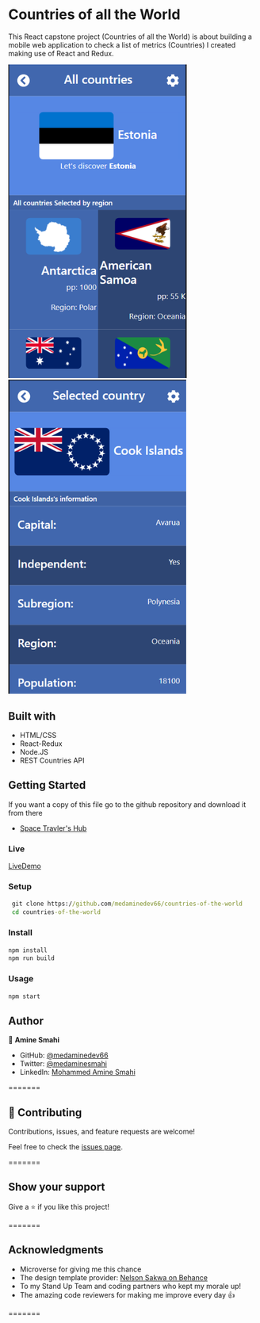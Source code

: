 # Countries of all the World

This React capstone project (Countries of all the World) is about building a mobile web application to check a list of metrics (Countries) I created making use of React and Redux.

<img src="./screenshots/home.PNG" alt="drawing" width="360px"/>  <img src="./screenshots/detail.PNG" alt="drawing" width="359px"/>

## Built with

- HTML/CSS
- React-Redux
- Node.JS
- REST Countries API

## Getting Started

If you want a copy of this file go to the github repository and download it from there

- [Space Travler's Hub](https://github.com/ridaarif98/space_travlers_hub)

### Live

[LiveDemo](https://medaminedev66.github.io/countries-of-the-world/)

### Setup

```cmd
 git clone https://github.com/medaminedev66/countries-of-the-world
 cd countries-of-the-world
```

### Install

```cmd
npm install
npm run build
```

### Usage

```cmd
npm start
```

## Author

👤 **Amine Smahi**

- GitHub: [@medaminedev66](https://github.com/medaminedev66)
- Twitter: [@medaminesmahi](https://twitter.com/medaminesmahi)
- LinkedIn: [Mohammed Amine Smahi ](https://www.linkedin.com/in/mohammed-amine-smahi-1b8615187/)

=======

## 🤝 Contributing

Contributions, issues, and feature requests are welcome!

Feel free to check the [issues page](https://github.com/medaminedev66/countries-of-the-world/issues).

=======

## Show your support

Give a ⭐️ if you like this project!

=======

## Acknowledgments

- Microverse for giving me this chance
- The design template provider: [Nelson Sakwa on Behance](https://www.behance.net/sakwadesignstudio)
- To my Stand Up Team and coding partners who kept my morale up!
- The amazing code reviewers for making me improve every day :thumbsup:

=======
